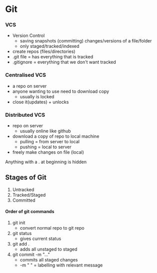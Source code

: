 # Git

### VCS

- Version Control
  - saving snapshots (committing) changes/versions of a file/folder
  - only staged/tracked/indexed
- create repos (files/directories)
- .git file = has everything that is tracked
- .gitignore = everything that we don't want tracked

### Centralised VCS

- a repo on server
- anyone wanting to use need to download copy
  - usually is locked
- close it(updates) + unlocks

### Distributed VCS

- repo on server
  - usually online like github
- download a copy of repo to local machine
  - pulling = from server to local
  - pushing = local to server
- freely make changes on file (local)

Anything with a . at beginning is hidden

## Stages of Git

1. Untracked
2. Tracked/Staged
3. Committed

#### Order of git commands
1. git init
   - convert normal repo to git repo
2. git status 
   - gives current status
3. git add .
   - adds all unstaged to staged
4. git commit -m "..."
   - commits all staged changes
   - -m " " = labelling with relevant message
   